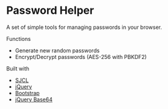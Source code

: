 Password Helper
===============

A set of simple tools for managing passwords in your browser.

Functions
* Generate new random passwords
* Encrypt/Decrypt passwords (AES-256 with PBKDF2)

Built with
* [SJCL](https://github.com/bitwiseshiftleft/sjcl)
* [jQuery](http://jquery.com/)
* [Bootstrap](https://github.com/twitter/bootstrap)
* [jQuery Base64](https://github.com/carlo/jquery-base64)
